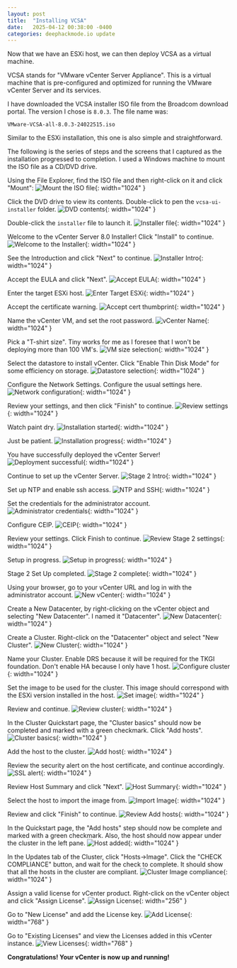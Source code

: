 ```yaml
---
layout: post
title:  "Installing VCSA"
date:   2025-04-12 00:38:00 -0400
categories: deephackmode.io update
---
```


Now that we have an ESXi host, we can then deploy VCSA as a virtual machine.

VCSA stands for "VMware vCenter Server Appliance".  This is a virtual machine that is pre-configured and optimized for running the VMware vCenter Server and its services.

I have downloaded the VCSA installer ISO file from the Broadcom download portal.  The version I chose is `8.0.3`. The file name was:

```
VMware-VCSA-all-8.0.3-24022515.iso
```

Similar to the ESXi installation, this one is also simple and straightforward.

The following is the series of steps and the screens that I captured as the installation progressed to completion.  I used a Windows machine to mount the ISO file as a CD/DVD drive.

Using the File Explorer, find the ISO file and then right-click on it and click "Mount":
![Mount the ISO file](/assets/images/2025-04-12-installing-vcsa/dvd-1-mount.png "Mount the ISO file"){: width="1024" }

Click the DVD drive to view its contents.  Double-click to pen the `vcsa-ui-installer` folder.
![DVD contents](/assets/images/2025-04-12-installing-vcsa/dvd-2-contents.png "DVD contents"){: width="1024" }

Double-click the `installer` file to launch it.
![Installer file](/assets/images/2025-04-12-installing-vcsa/dvd-3-installer.png "Installer file"){: width="1024" }

Welcome to the vCenter Server 8.0 Installer!  Click "Install" to continue.
![Welcome to the Installer](/assets/images/2025-04-12-installing-vcsa/install-01.png "filWelcome to the Installer"){: width="1024" }

See the Introduction and click "Next" to continue.
![Installer Intro](/assets/images/2025-04-12-installing-vcsa/install-02.png "Installer Intro"){: width="1024" }

Accept the EULA and click "Next".
![Accept EULA](/assets/images/2025-04-12-installing-vcsa/install-03.png "Accept EULA"){: width="1024" }

Enter the target ESXi host.
![Enter Target ESXi](/assets/images/2025-04-12-installing-vcsa/install-04.png "Enter Target ESXi"){: width="1024" }

Accept the certificate warning.
![Accept cert thumbprint](/assets/images/2025-04-12-installing-vcsa/install-05.png "Accept cert thumbprint"){: width="1024" }

Name the vCenter VM, and set the root password.
![vCenter Name](/assets/images/2025-04-12-installing-vcsa/install-06.png "vCenter Name"){: width="1024" }

Pick a "T-shirt size".  Tiny works for me as I foresee that I won't be deploying more than 100 VM's.
![VM size selection](/assets/images/2025-04-12-installing-vcsa/install-07.png "VM size selection"){: width="1024" }

Select the datastore to install vCenter.  Click "Enable Thin Disk Mode" for some efficiency on storage.
![Datastore selection](/assets/images/2025-04-12-installing-vcsa/install-08.png "Datastore selection"){: width="1024" }

Configure the Network Settings.  Configure the usual settings here.
![Network configuration](/assets/images/2025-04-12-installing-vcsa/install-09.png "Network configuration"){: width="1024" }

Review your settings, and then click "Finish" to continue.
![Review settings](/assets/images/2025-04-12-installing-vcsa/install-10.png "Review settings"){: width="1024" }

Watch paint dry.
![Installation started](/assets/images/2025-04-12-installing-vcsa/install-11.png "Installation started"){: width="1024" }

Just be patient.
![Installation progress](/assets/images/2025-04-12-installing-vcsa/install-12.png "Installation progress"){: width="1024" }

You have successfully deployed the vCenter Server!
![Deployment successful](/assets/images/2025-04-12-installing-vcsa/install-13.png "Deployment successful"){: width="1024" }

Continue to set up the vCenter Server.
![Stage 2 Intro](/assets/images/2025-04-12-installing-vcsa/stage2-01.png "Stage 2 Intro"){: width="1024" }

Set up NTP and enable ssh access.
![NTP and SSH](/assets/images/2025-04-12-installing-vcsa/stage2-02.png "NTP and SSH"){: width="1024" }

Set the credentials for the administrator account.
![Administrator credentials](/assets/images/2025-04-12-installing-vcsa/stage2-03.png "Administrator credentials"){: width="1024" }

Configure CEIP.
![CEIP](/assets/images/2025-04-12-installing-vcsa/stage2-04.png "CEIP"){: width="1024" }

Review your settings.  Click Finish to continue.
![Review Stage 2 settings](/assets/images/2025-04-12-installing-vcsa/stage2-05.png "Review Stage 2 settings"){: width="1024" }

Setup in progress.
![Setup in progress](/assets/images/2025-04-12-installing-vcsa/stage2-06.png "Setup in progress"){: width="1024" }

Stage 2 Set Up completed.
![Stage 2 complete](/assets/images/2025-04-12-installing-vcsa/stage2-07.png "Stage 2 complete"){: width="1024" }

Using your browser, go to your vCenter URL and log in with the administrator account.
![New vCenter](/assets/images/2025-04-12-installing-vcsa/vcenter-login-page.png "New vCenter"){: width="1024" }

Create a New Datacenter, by right-clicking on the vCenter object and selecting "New Datacenter".  I named it "Datacenter".
![New Datacenter](/assets/images/2025-04-12-installing-vcsa/vcenter-01.png "New Datacenter"){: width="1024" }

Create a Cluster.  Right-click on the "Datacenter" object and select "New Cluster".
![New Cluster](/assets/images/2025-04-12-installing-vcsa/vcenter-02.png "New Cluster"){: width="1024" }

Name your Cluster.  Enable DRS because it will be required for the TKGI foundation.  Don't enable HA because I only have 1 host.
![Configure cluster](/assets/images/2025-04-12-installing-vcsa/vcenter-03.png "Configure cluster"){: width="1024" }

Set the image to be used for the cluster.  This image should correspond with the ESXi version installed in the host.
![Set image](/assets/images/2025-04-12-installing-vcsa/vcenter-04.png "Set image"){: width="1024" }

Review and continue.
![Review cluster](/assets/images/2025-04-12-installing-vcsa/vcenter-05.png "Review cluster"){: width="1024" }

In the Cluster Quickstart page, the "Cluster basics" should now be completed and marked with a green checkmark.  Click "Add hosts".
![Cluster basics](/assets/images/2025-04-12-installing-vcsa/vcenter-06.png "Cluster basics"){: width="1024" }

Add the host to the cluster.
![Add host](/assets/images/2025-04-12-installing-vcsa/vcenter-07.png "Add host"){: width="1024" }

Review the security alert on the host certificate, and continue accordingly.
![SSL alert](/assets/images/2025-04-12-installing-vcsa/vcenter-08.png "SSL alert"){: width="1024" }

Review Host Summary and click "Next".
![Host Summary](/assets/images/2025-04-12-installing-vcsa/vcenter-09.png "Host Summary"){: width="1024" }

Select the host to import the image from.
![Import Image](/assets/images/2025-04-12-installing-vcsa/vcenter-10.png "Import Image"){: width="1024" }

Review and click "Finish" to continue.
![Review Add hosts](/assets/images/2025-04-12-installing-vcsa/vcenter-11.png "Review Add hosts"){: width="1024" }

In the Quickstart page, the "Add hosts" step should now be complete and marked with a green checkmark.  Also, the host should now appear under the cluster in the left pane.
![Host added](/assets/images/2025-04-12-installing-vcsa/vcenter-12.png "Host added"){: width="1024" }

In the Updates tab of the Cluster, click "Hosts->Image".  Click the "CHECK COMPLIANCE" button, and wait for the check to complete.  It should show that all the hosts in the cluster are compliant.
![Cluster Image compliance](/assets/images/2025-04-12-installing-vcsa/vcenter-13.png "Cluster Image compliance"){: width="1024" }

Assign a valid license for vCenter product.  Right-click on the vCenter object and click "Assign License".
![Assign License](/assets/images/2025-04-12-installing-vcsa/vcenter-assign-license.png "Assign License"){: width="256" }

Go to "New License" and add the License key.
![Add License](/assets/images/2025-04-12-installing-vcsa/vcenter-assign-new-license.png "Add License"){: width="768" }

Go to "Existing Licenses" and view the Licenses added in this vCenter instance.
![View Licenses](/assets/images/2025-04-12-installing-vcsa/vcenter-licenses.png "View Licenses"){: width="768" }

**Congratulations!  Your vCenter is now up and running!**
